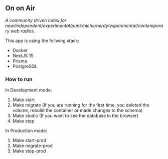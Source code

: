 ## On on Air

_A community driven Index for new/independent/experimental/punk/niche/nerdy/experimental/contemporary web radios._

This app is using the follwing stack:

- Docker
- NextJS 15
- Prisma
- PostgreSQL

### How to run

In Development mode:
1. Make start
2. Make migrate (If you are running for the first time, you deleted the volume, rebuild the container or made changes to the schema)
3. Make studio (If you want to see the database in the browser)
4. Make stop

In Production mode:
1. Make start-prod
2. Make migrate-prod
3. Make stop-prod
